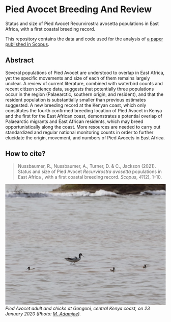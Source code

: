 # Pied Avocet Breeding And Review
Status and size of Pied Avocet Recurvirostra avosetta populations in East Africa, with a first coastal breeding record.

This repository contains the data and code used for the analysis of [a paper published in Scopus](https://www.researchgate.net/publication/353390398_Status_and_size_of_Pied_Avocet_Recurvirostra_avosetta_populations_in_East_Africa_with_a_first_coastal_breeding_record).

## Abstract
Several populations of Pied Avocet are understood to overlap in East Africa, yet the specific movements and size of each of them remains largely unclear. A review of current literature, combined with waterbird counts and recent citizen science data, suggests that potentially three populations occur in the region (Palaearctic, southern origin, and resident), and that the resident population is substantially smaller than previous estimates suggested. A new breeding record at the Kenyan coast, which only constitutes the fourth confirmed breeding location of Pied Avocet in Kenya and the first for the East African coast, demonstrates a potential overlap of Palaearctic migrants and East African residents, which may breed opportunistically along the coast. More resources are needed to carry out standardized and regular national monitoring counts in order to further elucidate the origin, movement, and numbers of Pied Avocets in East Africa.

## How to cite?

> Nussbaumer, R., Nussbaumer, A., Turner, D. & C., Jackson (2021). Status and size of Pied Avocet *Recurvirostra avosetta* populations in East Africa , with a first coastal breeding record. *Scopus*, *41*(2), 1–10.

![](/figures/Photo1.jpg)
*Pied Avocet adult and chicks at Gongoni, central Kenya coast, on 23 January 2020 (Photo: [M. Adamjee](https://www.instagram.com/the_kenyan_birder/)).*
